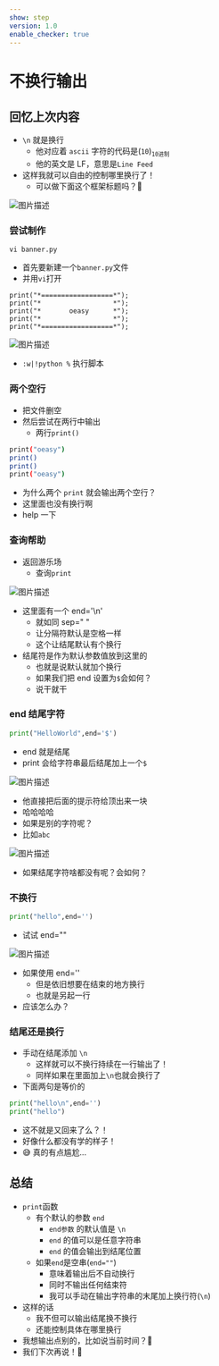 ```yaml
---
show: step
version: 1.0
enable_checker: true
---
```


# 不换行输出

## 回忆上次内容

- `\n` 就是换行
	- 他对应着 `ascii` 字符的代码是(`10`)<sub>`10进制`</sub>
	- 他的英文是 LF，意思是`Line Feed`
- 这样我就可以自由的控制哪里换行了！
	- 可以做下面这个框架标题吗？🤔

![图片描述](https://doc.shiyanlou.com/courses/uid1190679-20210307-1615080578652)

### 尝试制作

```shell
vi banner.py
```

- 首先要新建一个`banner.py`文件
- 并用`vi`打开

```python3
print("*==================*");
print("*                  *");
print("*       oeasy      *");
print("*                  *");
print("*==================*");

```

![图片描述](https://doc.shiyanlou.com/courses/uid1190679-20210307-1615080640738)

- `:w|!python %` 执行脚本

### 两个空行

- 把文件删空
- 然后尝试在两行中输出
	- 两行`print()`

```bash
print("oeasy")
print()
print()
print("oeasy")
```

- 为什么两个 `print` 就会输出两个空行？
- 这里面也没有换行啊
- help 一下

### 查询帮助

- 返回游乐场
	- 查询`print`

![图片描述](https://doc.shiyanlou.com/courses/uid1190679-20210220-1613825169267)

- 这里面有一个 end='\n'
  - 就如同 sep=" "
  - 让分隔符默认是空格一样
  - 这个让结尾默认有个换行
- 结尾符是作为默认参数值放到这里的
  - 也就是说默认就加个换行
  - 如果我们把 end 设置为`$`会如何？
  - 说干就干

### end 结尾字符

```python
print("HelloWorld",end='$')
```

- end 就是结尾
- print 会给字符串最后结尾加上一个`$`

![图片描述](https://doc.shiyanlou.com/courses/uid1190679-20210220-1613825388067)

- 他直接把后面的提示符给顶出来一块
- 哈哈哈哈
- 如果是别的字符呢？
- 比如`abc`

![图片描述](https://doc.shiyanlou.com/courses/uid1190679-20210220-1613825502869)

- 如果结尾字符啥都没有呢？会如何？

### 不换行

```python
print("hello",end='')
```


- 试试 end=""

![图片描述](https://doc.shiyanlou.com/courses/uid1190679-20210220-1613825704886)

- 如果使用 end=''
	- 但是依旧想要在结束的地方换行
	- 也就是另起一行
- 应该怎么办？

### 结尾还是换行

- 手动在结尾添加 `\n`
  - 这样就可以不换行持续在一行输出了！
  - 同样如果在里面加上`\n`也就会换行了
- 下面两句是等价的

```python
print("hello\n",end='')
print("hello")
```

- 这不就是又回来了么？！
- 好像什么都没有学的样子！
- 😅 真的有点尴尬...

## 总结

- `print`函数
  - 有个默认的参数 `end`
	  - `end参数` 的默认值是 `\n`
	  - `end` 的值可以是任意字符串
	  - `end` 的值会输出到结尾位置
  - 如果`end`是空串(`end=""`)
    - 意味着输出后不自动换行
    - 同时不输出任何结束符
	- 我可以手动在输出字符串的末尾加上换行符(`\n`)
- 这样的话
    - 我不但可以输出结尾换不换行
	- 还能控制具体在哪里换行
- 我想输出点别的，比如说当前时间？🤔
- 我们下次再说！👋
